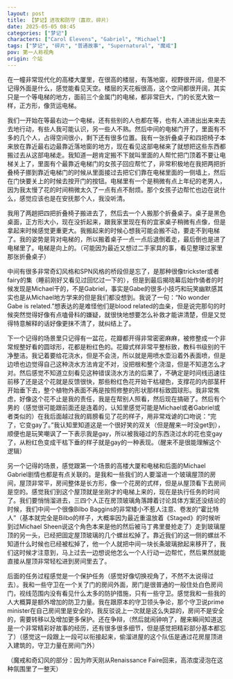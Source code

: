 ```yaml
---
layout: post
title: 【梦记】进攻和防守（喜欢，碎片）
date: 2025-05-05 08:45
categories: ["梦记"]
characters: ["Carol Elevens", "Gabriel", "Michael"]
tags: ["梦记", "碎片", "普通故事", "Supernatural", "魔戒"]
pov: 第一人称视角
origin: 个站
---
```


在一幢非常现代化的高楼大厦里，在很高的楼层，有落地窗，视野很开阔，但是不记得外面是什么，感觉能看见天空。楼层的天花板很高，这个空间都很开阔，其实只是一个等电梯的地方，面前三个金属门的电梯，都非常巨大，门的长宽大致一样，正方形，像货运电梯。

我们一开始在等最右边一个电梯，还有些别的人也都在等，也有人进进出出来来去去地行动，有些人我可能认识，另一些人不熟。然后中间的电梯门开了，里面有不多的几个人，占得空间很小，剩下还有很多位置。我有一张折叠桌子和四把椅子本来放在靠近最右边最靠近落地窗的地方，现在看见这部电梯来了就想把这些东西都搬过去从这部电梯走。我知道一趟肯定搬不下就叫里面的人帮忙把门顶着不要让电梯关上了，里面有个最靠近电梯门的女孩子回应帮忙了，非常积极地在我把两把折叠椅子挪到靠近电梯门的时候从里面接过去把它们靠在电梯里面的一侧墙上，然后在门快要关上的时候去按开门的按钮。电梯里有一个是稍微有点上年纪的老男人，因为我太慢了花的时间稍微太久了一点有点不耐烦。那个女孩子边帮忙也边在说什么，感觉应该也是在安抚那个人，我没听清。

我用了两趟把四把折叠椅子搬进去了，然后去一个人搬那个折叠桌子。桌子是黑色桌面，正方形大小，现在没折起来，跟我家里现在有的宜家桌子稍微有点像，但是拿起来时候感觉更重更大。我搬起来的时候心想我可能会搬不动，要走不到电梯了。我的姿势是背对电梯的，所以搬着桌子一点一点后退倒着走，最后倒也是进了电梯里了。电梯是向上的。（可能因为最近又想过二手家具的事，看见整理过家里那张折叠桌子）

中间有很多非常奇幻风格和SPN风格的桥段但是忘了，是那种很像trickster或者fairy的集（睡前刚好又看见过回忆过一下的），但是到最后揭晓幕后始作俑者的时候发现是Michael干的，不是Gabriel，事实是Gabe的很多小技巧和玩笑幽默感其实也是从Michael地方学来的但是我们都没想到。我说了一句：“No wonder Gabe is related.”想表达的是难怪他们是blood related的血亲，但是说完那句的时候突然觉得好像有点嗑骨科的嫌疑，就很快地想要怎么补救才能讲清楚，但是又觉得特意解释的话好像更抹不清了，就纠结上了。

下一个记得的场景里只记得有一盆花，花瓣都开得非常密密麻麻，被修整成一个非常规整好看的圆球形，花都是粉红色的。花瓣式样非常平整标致，教科书级别的干净整洁。我记着要给花浇水，但是不会浇，所以就是用喷水壶沿着外表面喷，但是边喷也边觉得自己这种浇水方法肯定不对，没把根和整个浇湿，但是不知道怎么才对。然后感觉不知道立刻看见这种错误浇水方法的后果了，不确定是时间线迅速往前移了还是这个花就是反馈很快，那些粉红色花开始干枯褪色，支撑花的内部茎秆开始垂下去，整个植物外表面不再是按照修整的形状那样标致圆球形。我非常焦虑，好像这个花不止是我的责任，我是在帮别人照看，然后现在搞砸了。然后有个男的（感觉很可能跟前面还是连着的，认知里感觉可能是Michael或者Gabriel或者类似的）在我后面越过我的肩膀看见了花的样子，用非常戏谑的口吻说：“完了，它变gay了。”我认知里知道这是一个很好笑的双关（但是醒来一时没get到），顺便也是玩笑嘲讽了一下表示我是gay，所以被我碰过的东西浇过水的花也变gay了，从粉红色变成干枯下垂的样子就是gay的一种表现。（醒来不是很能理解这个逻辑）

另一个记得的场景，感觉跟第一个场景的高楼大厦和电梯和后面的Michael Gabriel剧情也都是有点关联的。是我和一些我们的人要溜进一个玻璃屋顶的房间，屋顶非常平，房间整体是长方形，像一个花房的式样，但是从屋顶看下去房间是空的。感觉我们到这个屋顶就是坐刚才的电梯上来的，现在是执行任务的时间了。我们要悄悄溜进去，三四个人正在房顶玻璃角落蹲着讨论具体方案还没结论的时候，我们中间一个很像Bilbo Baggins的非常矮小不惹人注意、卷发的“霍比特人”（基本就完全是Bilbo的样子，大概率因为最近重温放着《Staged》的时候听到过Michael Sheen说这个角色本来是他的然后被马丁弗里曼抢走了）走到玻璃屋顶的另一头，已经把固定屋顶玻璃的几个螺丝松掉了。靠近我们的这一侧的螺丝不知道什么时候也已经被松掉了，他一个人就把中间一块长条玻璃掀起来移开了，我们这时候才注意到，马上过去一边想说他怎么一个人行动一边帮忙，然后果然就能直接从屋顶非常轻松进到房间里去了。

后面的任务过程感觉是一个保护任务（感觉好像切换视角了，不然不太说得过去）。我和一些守卫在一个关了门的房间外面，房门是很普通的一般住处白色房间门，视线范围内没有看见什么太多的防护措施，只有一些守卫。感觉我和一些我的人大概算是额外增加的防卫力量。我在跟原本的守卫领头争论，那个守卫说prime minister在自己房间里是安全的，我反驳说上一次就是这么失踪的，房间不是安全的，需要转移以及增加更多保护。还在争辩，（然后就闹钟响了，醒来瞬间知道这是一个非常精彩好故事的经历，还有很多很多细节，但是感觉把精彩部分基本都忘了）（感觉这一段跟上一段可以衔接起来，偷溜进屋的这个队伍是通过花房屋顶进入建筑的，守卫力量在房间门外）

（魔戒和奇幻风的部分：因为昨天刚从Renaissance Faire回来，高浓度浸泡在这种氛围里了一整天）
